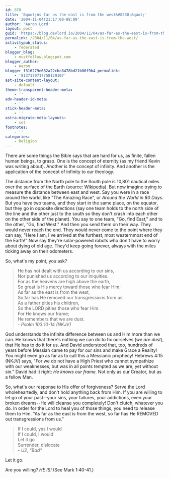 ```yaml
---
id: 870
title: '&quot;As far as the east is from the west&#8230;&quot;'
date: '2004-11-04T21:17:00-08:00'
author: 'Aaron Lord'
layout: post
guid: 'https://blog.devlord.io/2004/11/04/as-far-as-the-east-is-from-the-west/'
permalink: /2004/11/04/as-far-as-the-east-is-from-the-west/
activitypub_status:
    - federated
blogger_blog:
    - mustfollow.blogspot.com
blogger_author:
    - Aaron
blogger_f316279e632a22cbc8478bd21b80f9b4_permalink:
    - '8137179717758129107'
ast-site-content-layout:
    - default
theme-transparent-header-meta:
    - ''
adv-header-id-meta:
    - ''
stick-header-meta:
    - ''
astra-migrate-meta-layouts:
    - set
footnotes:
    - ''
categories:
    - Religion
---
```


There are some things the Bible says that are hard for us, as finite, fallen human beings, to grasp. One is the concept of eternity (as my friend Kevin was writing about). Another is the concept of infinity. And another is the application of the concept of infinity to our theology.

The distance from the North pole to the South pole is 10,801 nautical miles over the surface of the Earth (source: <a href="http://en.wikipedia.org/wiki/Earth" target="_blank" rel="noopener">Wikipedia</a>). But now imagine trying to measure the distance between east and west. Say you were in a race around the world, like "The Amazing Race", or <i>Around the World in 80 Days</i>. But you have two teams, and they start in the same place, on the equator, but they go in opposite directions (say one team holds to the north side of the line and the other just to the south so they don't crash into each other on the other side of the planet). You say to one team, "Go, find East," and to the other, "Go, find West." And then you send them on their way. They would never reach the end. They would never come to the point where they can say, "Here I am, I've arrived at the furthest, most westernmost end of the Earth!" Now say they're solar-powered robots who don't have to worry about dying of old age. They'd keep going forever, always with the miles ticking away on their odometers.

So, what's my point, you ask?

> He has not dealt with us according to our sins,  
> Nor punished us according to our iniquities.  
> For as the heavens are high above the earth,  
> So great is His mercy toward those who fear Him;  
> As far as the east is from the west,  
> So far has He removed our transgressions from us.  
> As a father pities his children,  
> So the LORD pities those who fear Him.  
> For He knows our frame;  
> He remembers that we are dust.  
> <i>- Psalm 103:10-14 (NKJV)</i>

God understands the infinite difference between us and Him more than we can. He knows that there's nothing we can do to fix ourselves (<i>we are dust</i>), that He has to do it for us. And David understood that, too, hundreds of years before Messiah came to pay for our sins and make Grace a Reality! You might even go as far as to call this a Messianic prophecy! Hebrews 4:15 (NKJV) says, "For we do not have a High Priest who cannot sympathize with our weaknesses, but was in all points tempted as we are, yet without sin." David had it right: <i>He knows our frame.</i> Not only as our Creator, but as a fellow Man.

So, what's our response to His offer of forgiveness? Serve the Lord wholeheartedly, and don't hold anything back from Him. If you are willing to let go of your past--your sins, your failures, your addictions, even your broken dreams--He will cleanse you completely! Don't clutch, whatever you do. In order for the Lord to heal you of those things, you need to release them to Him. "As far as the east is from the west, so far has He REMOVED out transgressions from us."

> If I could, yes I would  
> If I could, I would  
> Let it go  
> Surrender, dislocate  
> <i>- U2, "Bad"</i>

Let it go.

Are you willing? <i>HE IS!</i> (See Mark 1:40-41.)